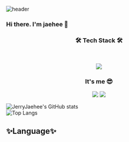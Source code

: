 
![header](https://capsule-render.vercel.app/api?type=waving&color=gradient&height=300&section=header&text=Welcome!&fontSize=90)

### Hi there. I'm jaehee 👋

<h3 align="center"><b>🛠 Tech Stack 🛠</b></h3>
</br>
<p align="center">
<img src="https://img.shields.io/badge/JAVA-007396?style=for-the-badge&logo=java&logoColor=white">
</p>
<h3 align="center"><b> It's me 😎</b></h3>
<p align="center">
<a href="https://velog.io/@jerrylee1455" target="_blank"><img src="https://img.shields.io/badge/Velog-20c997?style=for-the-badge&logo=Vimeo&logoColor=white"/></a>
 <img src="https://img.shields.io/badge/github-181717?style=for-the-badge&logo=github&logoColor=white">

<!--
**JerryJaehee/JerryJaehee** is a ✨ _special_ ✨ repository because its `README.md` (this file) appears on your GitHub profile.

Here are some ideas to get you started:

- 🔭 I’m currently working on ...
- 🌱 I’m currently learning ...
- 👯 I’m looking to collaborate on ...
- 🤔 I’m looking for help with ...
- 💬 Ask me about ...
- 📫 How to reach me: ...
- 😄 Pronouns: ...
- ⚡ Fun fact: ...
-->

![JerryJaehee's GitHub stats](https://github-readme-stats.vercel.app/api?username=JerryJaehee&show_icons=true&theme=flag-india)  
![Top Langs](https://github-readme-stats.vercel.app/api/top-langs/?username=JerryJaehee&layout=compact&theme=flag-india)

 <!--  [![solved.ac tier](http://mazassumnida.wtf/api/v2/generate_badge?boj=jerry_jh)](https://solved.ac/jerry_jh/) -->
## ✨Language✨


